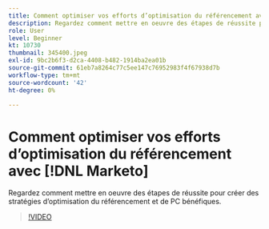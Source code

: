 ```yaml
---
title: Comment optimiser vos efforts d’optimisation du référencement avec [!DNL Marketo]
description: Regardez comment mettre en oeuvre des étapes de réussite pour créer des stratégies d’optimisation du référencement et de PC bénéfiques.
role: User
level: Beginner
kt: 10730
thumbnail: 345400.jpeg
exl-id: 9bc2b6f3-d2ca-4408-b482-1914ba2ea01b
source-git-commit: 61eb7a8264c77c5ee147c76952983f4f67938d7b
workflow-type: tm+mt
source-wordcount: '42'
ht-degree: 0%

---
```


# Comment optimiser vos efforts d’optimisation du référencement avec [!DNL Marketo]

Regardez comment mettre en oeuvre des étapes de réussite pour créer des stratégies d’optimisation du référencement et de PC bénéfiques.

>[!VIDEO](https://video.tv.adobe.com/v/345400/?quality=12&learn=on)
